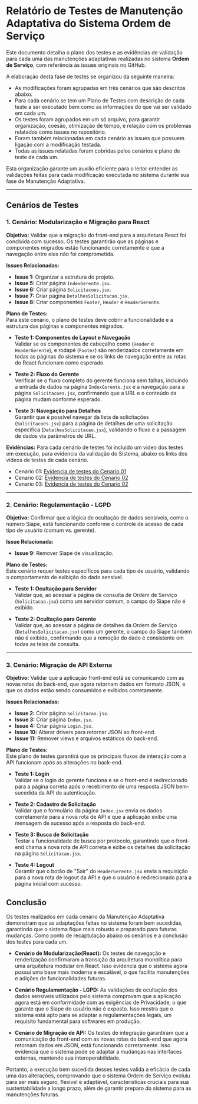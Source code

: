 # Relatório de Testes de Manutenção Adaptativa do Sistema Ordem de Serviço

Este documento detalha o plano dos testes e as evidências de validação para cada uma das manutenções adaptativas realizadas no sistema **Ordem de Serviço**, com referência às issues originais no GitHub.

A elaboração desta fase de testes se organizou da seguinte maneira: 
- As modificações foram agrupadas em três cenários que são descritos abaixo. 
- Para cada cenário se tem um Plano de Testes com descrição de cada teste a ser executado bem como as informações do que vai ser validado em cada um.
- Os testes foram agrupados em um só arquivo, para garantir organização, coesão, otimização de tempo, e relação  com os problemas relatados como issues no repositório. 
- Foram também relacionadas em cada cenário as issues que possuem ligação com a modificação testada.
- Todas as issues relatadas foram cobridas pelos cenários e plano de teste de cada um.

Esta organização garante um auxilio eficiente para o leitor entender as validações feitas para cada modificação executada no sistema durante sua fase de Manutenção Adaptativa. 

---

## Cenários de Testes

### 1. Cenário: Modularização e Migração para React

**Objetivo:** Validar que a migração do front-end para a arquitetura React foi concluída com sucesso. Os testes garantirão que as páginas e componentes migrados estão funcionando corretamente e que a navegação entre eles não foi comprometida.

**Issues Relacionadas:**
- **Issue 1:** Organizar a estrutura do projeto.
- **Issue 5:** Criar página `IndexGerente.jsx`.
- **Issue 6:** Criar página `Solicitacoes.jsx`.
- **Issue 7:** Criar página `DetalhesSolicitacao.jsx`.
- **Issue 8:** Criar componentes `Footer`, `Header` e `HeaderGerente`.

**Plano de Testes:**  
Para este cenário, o plano de testes deve cobrir a funcionalidade e a estrutura das páginas e componentes migrados.

- **Teste 1: Componentes de Layout e Navegação**  
  Validar se os componentes de cabeçalho como (`Header` e `HeaderGerente`), e rodapé (`Footer`) são renderizados corretamente em todas as páginas do sistema e se os links de navegação entre as rotas do React funcionam como esperado.

- **Teste 2: Fluxo do Gerente**  
  Verificar se o fluxo completo do gerente funciona sem falhas, incluindo a entrada de dados na página `IndexGerente.jsx` e a navegação para a página `Solicitacoes.jsx`, confirmando que a URL e o conteúdo da página mudam conforme esperado.

- **Teste 3: Navegação para Detalhes**  
  Garantir que é possível navegar da lista de solicitações (`Solicitacoes.jsx`) para a página de detalhes de uma solicitação específica (`DetalhesSolicitacao.jsx`), validando o fluxo e a passagem de dados via parâmetros de URL.

**Evidências:**
Para cada cenário de testes foi incluido um video dos testes em execução, para evidencia da validação do Sistema, abaixo os links dos vídeos de testes de cada cenário.

- Cenario 01: [Evidencia de testes do Cenario 01](https://drive.google.com/file/d/185I8S9Fa6jmAq4m5ymJm8OB2zkQscm60/view?usp=sharing)
- Cenario 02: [Evidencia de testes do Cenario 02](https://drive.google.com/file/d/156lgKbkX2nCjJbMmh7yfeVtQmTn997yP/view?usp=sharing)
- Cenario 03: [Evidencia de testes do Cenario 02](https://drive.google.com/file/d/1vE5529zTy2JLb7v6xrKNcUAyQco0HeSU/view?usp=drive_link)
---

### 2. Cenário: Regulamentação - LGPD

**Objetivo:** Confirmar que a lógica de ocultação de dados sensíveis, como o número Siape, está funcionando conforme o controle de acesso de cada tipo de usuário (comum vs. gerente).

**Issue Relacionada:**
- **Issue 9:** Remover Siape de visualização.

**Plano de Testes:**  
Este cenário requer testes específicos para cada tipo de usuário, validando o comportamento de exibição do dado sensível.

- **Teste 1: Ocultação para Servidor**  
  Validar que, ao acessar a página de consulta de Ordem de Serviço (`Solicitacao.jsx`) como um servidor comum, o campo do Siape não é exibido.

- **Teste 2: Ocultação para Gerente**  
  Validar que, ao acessar a página de detalhes da Ordem de Serviço (`DetalhesSolicitacao.jsx`) como um gerente, o campo do Siape também não é exibido, confirmando que a remoção do dado é consistente em todas as telas de consulta.

---

### 3. Cenário: Migração de API Externa

**Objetivo:** Validar que a aplicação front-end está se comunicando com as novas rotas do back-end, que agora retornam dados em formato JSON, e que os dados estão sendo consumidos e exibidos corretamente.

**Issues Relacionadas:**
- **Issue 2:** Criar página `Solicitacao.jsx`.
- **Issue 3:** Criar página `Index.jsx`.
- **Issue 4:** Criar página `Login.jsx`.
- **Issue 10:** Alterar drivers para retornar JSON ao front-end.
- **Issue 11:** Remover views e arquivos estáticos do back-end.

**Plano de Testes:**  
Este plano de testes garantirá que os principais fluxos de interação com a API funcionam após as alterações no back-end.

- **Teste 1: Login**  
  Validar se o login do gerente funciona e se o front-end é redirecionado para a página correta após o recebimento de uma resposta JSON bem-sucedida da API de autenticação.

- **Teste 2: Cadastro de Solicitação**  
  Validar que o formulário da página `Index.jsx` envia os dados corretamente para a nova rota de API e que a aplicação exibe uma mensagem de sucesso após a resposta do back-end.

- **Teste 3: Busca de Solicitação**  
  Testar a funcionalidade de busca por protocolo, garantindo que o front-end chama a nova rota de API correta e exibe os detalhes da solicitação na página `Solicitacao.jsx`.

- **Teste 4: Logout**  
  Garantir que o botão de "Sair" do `HeaderGerente.jsx` envia a requisição para a nova rota de logout da API e que o usuário é redirecionado para a página inicial com sucesso.

## Conclusão 
Os testes realizados em cada cenário da Manutenção Adaptativa demonstram que as adaptações feitas no sistema foram bem sucedidas, garantindo que o sistema fique mais robusto e preparado para futuras mudanças. Como ponto de recaptulação abaixo os cenários e a conclusão dos testes para cada um.

- **Cenário de Modularização(React):** Os testes de navegação e renderização confirmaram a transição da arquitetura monolítica para uma arquitetura modular em React. Isso evidencia que o sistema agora possui uma base mais moderna e escalável, o que facilita manutenções e adições de funcionalidades futuras.

- **Cenário Regulamentação - LGPD:** As validações de ocultação dos dados sensíveis utilizados pelo sistema comprovam que a aplicação agora está em conformidade com as exigências de Privacidade, o que garante que o Siape do usuário não é exposto. Isso mostra que o sistema está apto para se adaptar a regulamentações legais, um requisito fundamental para softwares em produção.

- **Cenário de Migração de API:** Os testes de integração garantiram que a comunicação do front-end com as novas rotas do back-end que agora retornam dados em JSON, está funcionando corretamente. Isso evidencia que o sistema pode se adaptar a mudanças nas interfaces externas, mantendo sua interoperabilidade.

Portanto, a execução bem sucedida desses testes valida a eficácia de cada uma das alterações, comprovando que o sistema Ordem de Serviço evoluiu para ser mais seguro, flexível e adaptável, características cruciais para sua sustentabilidade a longo prazo, além de garantir preparo do sistema para as manutenções futuras.  